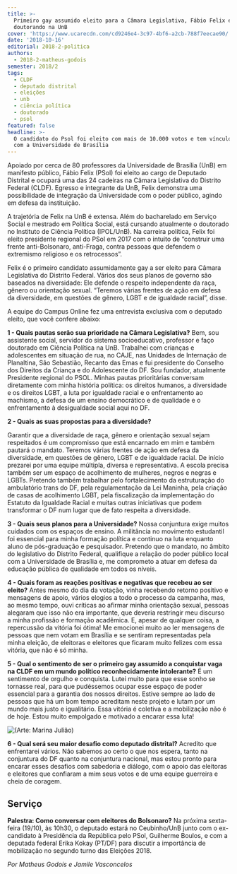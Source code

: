 ```yaml
---
title: >-
  Primeiro gay assumido eleito para a Câmara Legislativa, Fábio Felix é
  doutorando na UnB
cover: 'https://www.ucarecdn.com/cd9246e4-3c97-4bf6-a2cb-788f7eecae90/'
date: '2018-10-16'
editorial: 2018-2-politica
authors:
  - 2018-2-matheus-godois
semester: 2018/2
tags:
  - CLDF
  - deputado distrital
  - eleições
  - unb
  - ciência política
  - doutorado
  - psol
featured: false
headline: >-
  O candidato do Psol foi eleito com mais de 10.000 votos e tem vínculo forte
  com a Universidade de Brasília
---
```

Apoiado por cerca de 80 professores da Universidade de Brasília (UnB) em manifesto público, Fábio Felix (PSol) foi eleito ao cargo de Deputado Distrital e ocupará uma das 24 cadeiras na Câmara Legislativa do Distrito Federal (CLDF). Egresso e integrante da UnB, Felix demonstra uma possibilidade de integração da Universidade com o poder público, agindo em defesa da instituição.

A trajetória de Felix na UnB é extensa. Além do bacharelado em Serviço Social  e mestrado em Política Social, está cursando atualmente o doutorado no Instituto de Ciência Política (IPOL/UnB). Na carreira política, Felix foi eleito presidente regional do PSol em 2017 com o intuito de “construir uma frente anti-Bolsonaro, anti-Fraga, contra pessoas que defendem o extremismo religioso e os retrocessos”.

Felix é o primeiro candidato assumidamente gay a ser eleito para Câmara Legislativa do Distrito Federal. Vários dos seus planos de governo são baseados na diversidade: Ele  defende o respeito independente da raça, gênero ou orientação sexual. “Teremos várias frentes de ação em defesa da diversidade, em questões de gênero, LGBT e de igualdade racial”, disse.

A equipe do Campus Online fez uma entrevista exclusiva com o deputado eleito, que você confere abaixo:

**1 - Quais pautas serão sua prioridade na Câmara Legislativa?**
Bem, sou assistente social, servidor do sistema socioeducativo, professor e faço doutorado em Ciência Política na UnB. Trabalhei com crianças e adolescentes em situação de rua, no CAJE, nas Unidades de Internação de Planaltina, São Sebastião, Recanto das Emas e fui presidente do Conselho dos Direitos da Criança e do Adolescente do DF. Sou fundador, atualmente Presidente regional do PSOL. Minhas pautas prioritárias conversam diretamente com minha história política: os direitos humanos, a diversidade e os direitos LGBT, a luta por igualdade racial e o enfrentamento ao machismo, a defesa de um ensino democrático e de qualidade e o enfrentamento à desigualdade social aqui no DF.

**2 - Quais as suas propostas para a diversidade?**

Garantir que a diversidade de raça, gênero e orientação sexual sejam respeitados é um compromisso que está encarnado em mim e também pautará o mandato. Teremos várias frentes de ação em defesa da diversidade, em questões de gênero, LGBT e de igualdade racial. De início prezarei por uma equipe múltipla, diversa e representativa. A escola precisa também ser um espaço de acolhimento de mulheres, negros e negras e LGBTs. Pretendo também trabalhar pelo fortalecimento da estruturação do ambulatório trans do DF, pela regulamentação da Lei Maninha, pela criação de casas de acolhimento LGBT, pela fiscalização da implementação do Estatuto da Igualdade Racial e muitas outras iniciativas que podem transformar o DF num lugar que de fato respeita a diversidade.

**3 - Quais seus planos para a Universidade?**
Nossa conjuntura exige muitos cuidados com os espaços de ensino. A militância no movimento estudantil foi essencial para minha formação política e continuo na luta enquanto aluno de pós-graduação e pesquisador. Pretendo que o mandato, no âmbito do legislativo do Distrito Federal, qualifique a relação do poder público local com a Universidade de Brasília e, me comprometo a atuar em defesa da educação pública de qualidade em todos os níveis.

**4 - Quais foram as reações positivas e negativas que recebeu ao ser eleito?**
Antes mesmo do dia da votação, vinha recebendo retorno positivo e mensagens de apoio, vários elogios a todo o processo da campanha, mas, ao mesmo tempo, ouvi críticas ao afirmar minha orientação sexual, pessoas alegaram que isso não era importante, que deveria restringir meu discurso a minha profissão e formação acadêmica. E, apesar de qualquer coisa, a repercussão da vitória foi ótima! Me emocionei muito ao ler mensagens de pessoas que nem votam em Brasília e se sentiram representadas pela minha eleição, de eleitoras e eleitores que ficaram muito felizes com essa vitória, que não é só minha.

**5 - Qual o sentimento de ser o primeiro gay assumido a conquistar vaga na CLDF em um mundo político reconhecidamente intolerante?**
É um sentimento de orgulho e conquista. Lutei muito para que esse sonho se tornasse real, para que pudéssemos ocupar esse espaço de poder essencial para a garantia dos nossos direitos. Estive sempre ao lado de pessoas que há um bom tempo acreditam neste projeto e lutam por um mundo mais justo e igualitário. Essa vitória é coletiva e a mobilização não é de hoje. Estou muito empolgado e motivado a encarar essa luta!

![(Arte: Marina Julião)](https://www.ucarecdn.com/333b8d4d-9aef-413c-b7e8-216b5535a4ae/)

**6 - Qual será seu maior desafio como deputado distrital?**
Acredito que enfrentarei vários. Não sabemos ao certo o que nos espera, tanto na conjuntura do DF quanto na conjuntura nacional, mas estou pronto para encarar esses desafios com sabedoria e diálogo, com o apoio das eleitoras e eleitores que confiaram a mim seus votos e de uma equipe guerreira e cheia de coragem.

## Serviço

**Palestra: Como conversar com eleitores do Bolsonaro?**
Na próxima sexta-feira (19/10), às 10h30, o deputado estará no Ceubinho/UnB junto com o ex-candidato à Presidência da República pelo PSol, Guilherme Boulos, e com a deputada federal Erika Kokay (PT/DF) para discutir a importância de mobilização no segundo turno das Eleições 2018.

_Por Matheus Godois e Jamile Vasconcelos_
